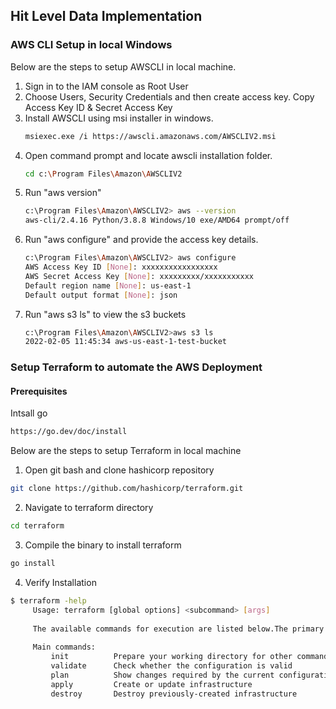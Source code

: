 ## Hit Level Data Implementation

### AWS CLI Setup in local Windows

Below are the steps to setup AWSCLI in local machine. 

1. Sign in to the IAM console as Root User
2. Choose Users, Security Credentials and then create access key. Copy Access Key ID & Secret Access Key
3. Install AWSCLI using msi installer in windows. 
   ```sh
   msiexec.exe /i https://awscli.amazonaws.com/AWSCLIV2.msi
   ```
4. Open command prompt and locate awscli installation folder.
   ```sh
   cd c:\Program Files\Amazon\AWSCLIV2
   ```
5. Run "aws version"
   ```sh
   c:\Program Files\Amazon\AWSCLIV2> aws --version
   aws-cli/2.4.16 Python/3.8.8 Windows/10 exe/AMD64 prompt/off
   ```
6. Run "aws configure" and provide the access key details.
   ```sh
   c:\Program Files\Amazon\AWSCLIV2> aws configure
   AWS Access Key ID [None]: xxxxxxxxxxxxxxxxx
   AWS Secret Access Key [None]: xxxxxxxxx/xxxxxxxxxxx
   Default region name [None]: us-east-1
   Default output format [None]: json
   ```
7. Run "aws s3 ls" to view the s3 buckets
   ```sh
   c:\Program Files\Amazon\AWSCLIV2>aws s3 ls
   2022-02-05 11:45:34 aws-us-east-1-test-bucket
   ```
   
 
 ### Setup Terraform to automate the AWS Deployment
 
 #### Prerequisites
 
Intsall go 
   ```sh
   https://go.dev/doc/install
   ```
Below are the steps to setup Terraform in local machine
 
 1. Open git bash and clone hashicorp repository
   ```sh
   git clone https://github.com/hashicorp/terraform.git
   ```
 2. Navigate to terraform directory
   ```sh
   cd terraform
   ```
 3. Compile the binary to install terraform
   ```sh
   go install
   ```
 4. Verify Installation
   ```sh
   $ terraform -help
		Usage: terraform [global options] <subcommand> [args]
		
		The available commands for execution are listed below.The primary workflow commands are given first, followed by less common or more advanced commands.
		
		Main commands:
			init          Prepare your working directory for other commands
			validate      Check whether the configuration is valid
			plan          Show changes required by the current configuration
			apply         Create or update infrastructure
			destroy       Destroy previously-created infrastructure
   ```
